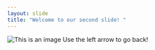 ```yaml
---
layout: slide
title: "Welcome to our second slide! "
---
```

![This is an image](https://www.google.com/url?sa=i&url=https%3A%2F%2Fwww.reddit.com%2Fr%2Fmemes%2Fcomments%2Fmuxc41%2Fthe_biggest_bongs_are_the_best_bongs%2F&psig=AOvVaw0FBOd1JVmaLK_bEeDZ7ZvE&ust=1640605909457000&source=images&cd=vfe&ved=0CAsQjRxqFwoTCKjUqrmzgfUCFQAAAAAdAAAAABAD)
Use the left arrow to go back!
